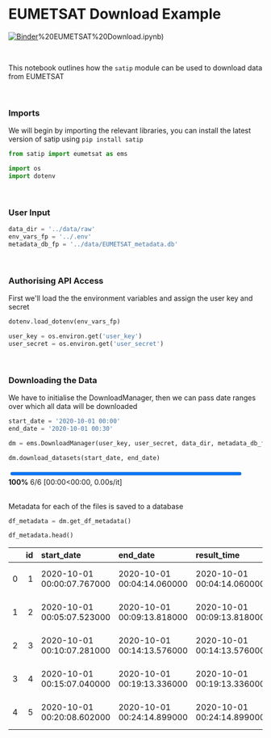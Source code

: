 # EUMETSAT Download Example

[![Binder](https://mybinder.org/badge_logo.svg)](https://mybinder.org/v2/gh/Future-Energy-Associates/satellite_image_processing/master?urlpath=lab%2Ftree%2Fusage_examples%2F00)%20EUMETSAT%20Download.ipynb)

<br>

This notebook outlines how the `satip` module can be used to download data from EUMETSAT

<br>

### Imports

We will begin by importing the relevant libraries, you can install the latest version of satip using `pip install satip`

```python
from satip import eumetsat as ems

import os
import dotenv
```

<br>

### User Input


```python
data_dir = '../data/raw'
env_vars_fp = '../.env'
metadata_db_fp = '../data/EUMETSAT_metadata.db'
```

<br>

### Authorising API Access

First we'll load the the environment variables and assign the user key and secret


```python
dotenv.load_dotenv(env_vars_fp)

user_key = os.environ.get('user_key')
user_secret = os.environ.get('user_secret')
```

<br>

### Downloading the Data

We have to initialise the DownloadManager, then we can pass date ranges over which all data will be downloaded


```python
start_date = '2020-10-01 00:00'
end_date = '2020-10-01 00:30'

dm = ems.DownloadManager(user_key, user_secret, data_dir, metadata_db_fp)

dm.download_datasets(start_date, end_date)
```


<div><span class="Text-label" style="display:inline-block; overflow:hidden; white-space:nowrap; text-overflow:ellipsis; min-width:0; max-width:15ex; vertical-align:middle; text-align:right"></span>
<progress style="width:60ex" max="6" value="6" class="Progress-main"/></progress>
<span class="Progress-label"><strong>100%</strong></span>
<span class="Iteration-label">6/6</span>
<span class="Time-label">[00:00<00:00, 0.00s/it]</span></div>


<br>

Metadata for each of the files is saved to a database


```python
df_metadata = dm.get_df_metadata()

df_metadata.head()
```

|    |   id | start_date                 | end_date                   | result_time                | platform_short_name   | platform_orbit_type   | instrument_name   | sensor_op_mode   | center_srs_name   | center_position   | file_name                                            |   file_size |   missing_pct | downloaded                 |
|---:|-----:|:---------------------------|:---------------------------|:---------------------------|:----------------------|:----------------------|:------------------|:-----------------|:------------------|:------------------|:-----------------------------------------------------|------------:|--------------:|:---------------------------|
|  0 |    1 | 2020-10-01 00:00:07.767000 | 2020-10-01 00:04:14.060000 | 2020-10-01 00:04:14.060000 | MSG3                  | GEO                   | SEVIRI            | RSS              | EPSG:4326         | 0 9.5             | MSG3-SEVI-MSG15-0100-NA-20201001000414.060000000Z-NA |       99819 |             0 | 2020-10-13 00:24:02.786606 |
|  1 |    2 | 2020-10-01 00:05:07.523000 | 2020-10-01 00:09:13.818000 | 2020-10-01 00:09:13.818000 | MSG3                  | GEO                   | SEVIRI            | RSS              | EPSG:4326         | 0 9.5             | MSG3-SEVI-MSG15-0100-NA-20201001000913.818000000Z-NA |       99819 |             0 | 2020-10-13 00:24:09.229091 |
|  2 |    3 | 2020-10-01 00:10:07.281000 | 2020-10-01 00:14:13.576000 | 2020-10-01 00:14:13.576000 | MSG3                  | GEO                   | SEVIRI            | RSS              | EPSG:4326         | 0 9.5             | MSG3-SEVI-MSG15-0100-NA-20201001001413.576000000Z-NA |       99819 |             0 | 2020-10-13 00:24:15.793064 |
|  3 |    4 | 2020-10-01 00:15:07.040000 | 2020-10-01 00:19:13.336000 | 2020-10-01 00:19:13.336000 | MSG3                  | GEO                   | SEVIRI            | RSS              | EPSG:4326         | 0 9.5             | MSG3-SEVI-MSG15-0100-NA-20201001001913.336000000Z-NA |       99819 |             0 | 2020-10-13 00:24:22.183809 |
|  4 |    5 | 2020-10-01 00:20:08.602000 | 2020-10-01 00:24:14.899000 | 2020-10-01 00:24:14.899000 | MSG3                  | GEO                   | SEVIRI            | RSS              | EPSG:4326         | 0 9.5             | MSG3-SEVI-MSG15-0100-NA-20201001002414.899000000Z-NA |       99819 |             0 | 2020-10-13 00:24:28.338515 |


